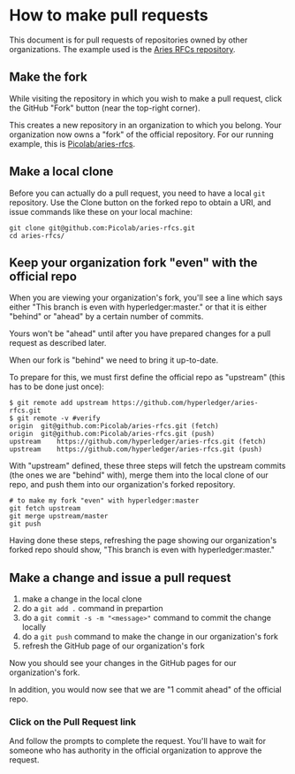 # How to make pull requests

This document is for pull requests of repositories owned by other organizations.
The example used is the [Aries RFCs repository](https://github.com/hyperledger/aries-rfcs).

## Make the fork

While visiting the repository in which you wish to make a pull request,
click the GitHub "Fork" button (near the top-right corner).

This creates a new repository in an organization to which you belong.
Your organization now owns a "fork" of the official repository.
For our running example, this is [Picolab/aries-rfcs](https://github.com/Picolab/aries-rfcs).

## Make a local clone

Before you can actually do a pull request, you need to have a local `git` repository.
Use the Clone button on the forked repo to obtain a URI, and issue commands like these on your local machine:

```
git clone git@github.com:Picolab/aries-rfcs.git
cd aries-rfcs/
```

## Keep your organization fork "even" with the official repo

When you are viewing your organization's fork, you'll see a line which says either
"This branch is even with hyperledger:master." or that it is either "behind" or "ahead"
by a certain number of commits.

Yours won't be "ahead" until after you have prepared changes for a pull request as described later.

When our fork is "behind" we need to bring it up-to-date.

To prepare for this, we must first define the official repo as "upstream" (this has to be done just once):

```
$ git remote add upstream https://github.com/hyperledger/aries-rfcs.git
$ git remote -v #verify
origin	git@github.com:Picolab/aries-rfcs.git (fetch)
origin	git@github.com:Picolab/aries-rfcs.git (push)
upstream	https://github.com/hyperledger/aries-rfcs.git (fetch)
upstream	https://github.com/hyperledger/aries-rfcs.git (push)
```

With "upstream" defined, these three steps will fetch the upstream commits (the ones we are "behind" with),
merge them into the local clone of our repo,
and push them into our organization's forked repository.

```
# to make my fork "even" with hyperledger:master
git fetch upstream
git merge upstream/master
git push
```

Having done these steps, refreshing the page showing our organization's forked repo should show,
"This branch is even with hyperledger:master."

## Make a change and issue a pull request

1. make a change in the local clone
1. do a `git add .` command in prepartion
1. do a `git commit -s -m "<message>"` command to commit the change locally
1. do a `git push` command to make the change in our organization's fork
1. refresh the GitHub page of our organization's fork

Now you should see your changes in the GitHub pages for our organization's fork.

In addition, you would now see that we are "1 commit ahead" of the official repo.

### Click on the Pull Request link

And follow the prompts to complete the request.
You'll have to wait for someone who has authority in the official organization
to approve the request.
